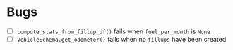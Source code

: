 # Bugs 
- [ ] `compute_stats_from_fillup_df()` fails when `fuel_per_month` is `None`
- [ ] `VehicleSchema.get_odometer()` fails when no `fillups` have been created